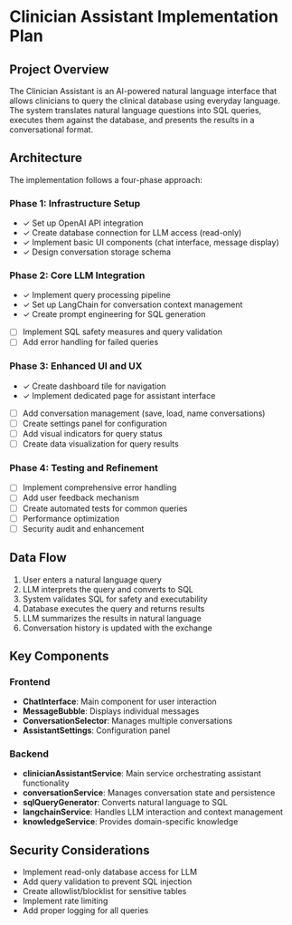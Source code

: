 # Clinician Assistant Implementation Plan

## Project Overview
The Clinician Assistant is an AI-powered natural language interface that allows clinicians to query the clinical database using everyday language. The system translates natural language questions into SQL queries, executes them against the database, and presents the results in a conversational format.

## Architecture
The implementation follows a four-phase approach:

### Phase 1: Infrastructure Setup
- ✓ Set up OpenAI API integration
- ✓ Create database connection for LLM access (read-only)
- ✓ Implement basic UI components (chat interface, message display)
- ✓ Design conversation storage schema

### Phase 2: Core LLM Integration
- ✓ Implement query processing pipeline
- ✓ Set up LangChain for conversation context management
- ✓ Create prompt engineering for SQL generation
- [ ] Implement SQL safety measures and query validation
- [ ] Add error handling for failed queries

### Phase 3: Enhanced UI and UX
- ✓ Create dashboard tile for navigation
- ✓ Implement dedicated page for assistant interface
- [ ] Add conversation management (save, load, name conversations)
- [ ] Create settings panel for configuration
- [ ] Add visual indicators for query status
- [ ] Create data visualization for query results

### Phase 4: Testing and Refinement
- [ ] Implement comprehensive error handling
- [ ] Add user feedback mechanism
- [ ] Create automated tests for common queries
- [ ] Performance optimization
- [ ] Security audit and enhancement

## Data Flow
1. User enters a natural language query
2. LLM interprets the query and converts to SQL
3. System validates SQL for safety and executability
4. Database executes the query and returns results
5. LLM summarizes the results in natural language
6. Conversation history is updated with the exchange

## Key Components

### Frontend
- **ChatInterface**: Main component for user interaction
- **MessageBubble**: Displays individual messages
- **ConversationSelector**: Manages multiple conversations
- **AssistantSettings**: Configuration panel

### Backend
- **clinicianAssistantService**: Main service orchestrating assistant functionality
- **conversationService**: Manages conversation state and persistence
- **sqlQueryGenerator**: Converts natural language to SQL
- **langchainService**: Handles LLM interaction and context management
- **knowledgeService**: Provides domain-specific knowledge

## Security Considerations
- Implement read-only database access for LLM
- Add query validation to prevent SQL injection
- Create allowlist/blocklist for sensitive tables
- Implement rate limiting
- Add proper logging for all queries